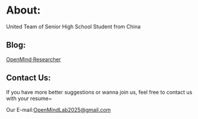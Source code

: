 # About:
United Team of Senior High School Student from China

## Blog:
[OpenMind·Researcher](https://openmind-research.github.io)

## Contact Us:
If you have more better suggestions or wanna join us, feel free to contact us with your resume~

Our E-mail:OpenMindLab2025@gmail.com
